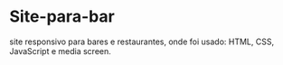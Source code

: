 # Site-para-bar
 site responsivo para bares e restaurantes, onde foi usado: HTML, CSS, JavaScript e media screen.

